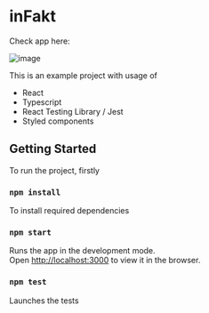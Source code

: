# inFakt

Check app here: 

![image](https://github.com/psiecinski/inFakt/assets/26043661/1c3e39d3-dacc-4560-abad-58fa37272662)

This is an example project with usage of
- React
- Typescript
- React Testing Library / Jest
- Styled components

## Getting Started

To run the project, firstly

### `npm install`

To install required dependencies

### `npm start`

Runs the app in the development mode.\
Open [http://localhost:3000](http://localhost:3000) to view it in the browser.


### `npm test`

Launches the tests
